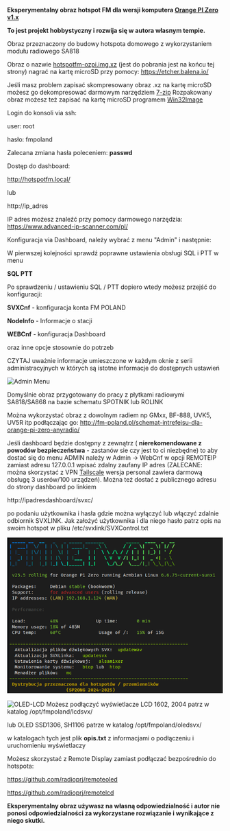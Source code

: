 **Eksperymentalny obraz hotspot FM dla wersji komputera [Orange PI Zero v1.x](http://www.orangepi.org/html/hardWare/computerAndMicrocontrollers/details/Orange-Pi-Zero.html)**

**To jest projekt hobbystyczny i rozwija się w autora własnym tempie.**

Obraz przeznaczony do budowy hotspota domowego z wykorzystaniem modułu radiowego SA818

Obraz o nazwie [hotspotfm-ozpi.img.xz](https://github.com/radioprj/orangepizerov1/releases/download/1.0/hotspotfm-ozpi.img.xz) (jest do pobrania jest na końcu tej strony) nagrać na kartę microSD  przy pomocy: https://etcher.balena.io/

Jeśli masz problem zapisać skompresowany obraz .xz na kartę microSD możesz go dekompresować darmowym narzędziem [7-zip](http://www.e7z.org/free-download.htm) Rozpakowany obraz możesz też zapisać na kartę microSD programem [Win32Image](https://sourceforge.net/projects/win32diskimager/files/Archive/)

Login do konsoli via ssh:

user: root

hasło: fmpoland

Zalecana zmiana hasła poleceniem: **passwd**

Dostęp do dashboard:

http://hotspotfm.local/

lub

http://ip_adres

IP adres możesz znaleźć przy pomocy darmowego narzędzia: https://www.advanced-ip-scanner.com/pl/

Konfiguracja via Dashboard, należy wybrać z menu "Admin" i następnie: 

W pierwszej kolejności sprawdź poprawne ustawienia obsługi SQL i PTT w menu

**SQL PTT**

Po sprawdzeniu / ustawieniu  SQL / PTT dopiero wtedy możesz przejść do konfiguracji:

**SVXCnf** - konfiguracja konta FM POLAND

**NodeInfo** - Informacje o stacji

**WEBCnf** - konfiguracja Dashboard

oraz inne opcje stosownie do potrzeb

CZYTAJ uważnie informacje umieszczone w każdym oknie z serii administracyjnych
w których są istotne informacje do dostępnych ustawień

![Admin Menu](https://github.com/radioprj/orangepizerov1/blob/main/admin-menu.png)

Domyślnie obraz przygotowany do pracy z płytkami radiowymi SA818/SA868 na bazie schematu SPOTNIK lub ROLINK


Można wykorzystać obraz z dowolnym radiem np GMxx, BF-888, UVK5, UV5R itp podłączając go: http://fm-poland.pl/schemat-intrefejsu-dla-orange-pi-zero-anyradio/


Jeśli dashboard będzie dostępny z zewnątrz ( **nierekomendowane z powodów bezpieczeństwa**  - zastanów sie czy jest to ci niezbędne)  to aby dostać się do menu ADMIN należy w Admin -> WebCnf w opcji REMOTEIP zamiast adresu 127.0.0.1 wpisać zdalny zaufany IP adres (ZALECANE: można skorzystać z VPN [Tailscale](https://tailscale.com/) wersja personal zawiera darmową obsługę 3 userów/100 urządzeń). Można też dostać z publicznego adresu do strony dashboard po linkiem

http://ipadresdashboard/svxc/

po podaniu użytkownika i hasła gdzie można wyłączyć lub włączyć zdalnie odbiornik SVXLINK. Jak założyć użytkownika i dla niego hasło patrz opis na swoim hotspot w pliku /etc/svxlink/SVXControl.txt

![Hotspot login](https://github.com/radioprj/orangepizerov1/blob/main/hotspot-login.png)


![OLED-LCD](https://github.com/radioprj/orangepizerov1/blob/main/displays-svx.png)
Możesz podłączyć wyświetlacze LCD 1602, 2004 patrz w katalog /opt/fmpoland/lcdsvx/

lub OLED SSD1306, SH1106 patrze w katalog /opt/fmpoland/oledsvx/

w katalogach tych jest plik **opis.txt** z informacjami o podłączeniu i uruchomieniu wyświetlaczy

Możesz skorzystać z Remote Display zamiast podłączać bezpośrednio do hotspota:

https://github.com/radioprj/remoteoled

https://github.com/radioprj/remotelcd

**Eksperymentalny obraz używasz na własną odpowiedzialność i autor nie ponosi odpowiedzialności za wykorzystane rozwiązanie i wynikające z niego skutki.**
